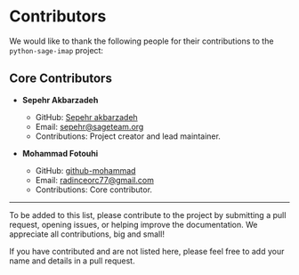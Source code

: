 # Contributors

We would like to thank the following people for their contributions to the `python-sage-imap` project:

## Core Contributors

- **Sepehr Akbarzadeh**
  - GitHub: [Sepehr akbarzadeh](https://github.com/sepehr-akbarzadeh)
  - Email: sepehr@sageteam.org
  - Contributions: Project creator and lead maintainer.

- **Mohammad Fotouhi**
  - GitHub: [github-mohammad](https://github.com/MohmdFo)
  - Email: radinceorc77@gmail.com
  - Contributions: Core contributor.

---

To be added to this list, please contribute to the project by submitting a pull request, opening issues, or helping improve the documentation. We appreciate all contributions, big and small!

If you have contributed and are not listed here, please feel free to add your name and details in a pull request.
